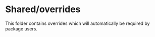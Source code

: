 # Shared/overrides

This folder contains overrides which will automatically be required by package users.
